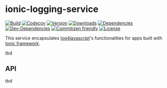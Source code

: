 # ionic-logging-service

[![Build](https://travis-ci.org/Ritzlgrmft/ionic-logging-service.svg?branch=master)](https://travis-ci.org/Ritzlgrmft/ionic-logging-service)
[![Codecov](https://codecov.io/gh/Ritzlgrmft/ionic-logging-service/branch/master/graph/badge.svg)](https://codecov.io/gh/Ritzlgrmft/ionic-logging-service)
[![Version](https://badge.fury.io/js/ionic-logging-service.svg)](https://www.npmjs.com/package/ionic-logging-service)
[![Downloads](https://img.shields.io/npm/dt/ionic-logging-service.svg)](https://www.npmjs.com/package/ionic-logging-service)
[![Dependencies](https://david-dm.org/ritzlgrmft/ionic-logging-service/master/status.svg)](https://david-dm.org/ritzlgrmft/ionic-logging-service/master)
[![Dev-Dependencies](https://david-dm.org/ritzlgrmft/ionic-logging-service/master/dev-status.svg)](https://david-dm.org/ritzlgrmft/ionic-logging-service/master?type=dev)
[![Commitizen friendly](https://img.shields.io/badge/commitizen-friendly-brightgreen.svg)](http://commitizen.github.io/cz-cli/)
[![License](https://img.shields.io/npm/l/ionic-logging-service.svg)](https://www.npmjs.com/package/ionic-logging-service)

This service encapsulates [log4javascript](http://log4javascript.org/)'s functionalities for apps built with [Ionic framework](http://ionicframework.com).

tbd

## API

tbd